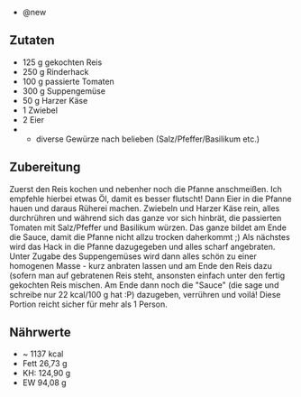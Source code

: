 - @new

## Zutaten
- 125 g gekochten Reis
- 250 g Rinderhack
- 100 g passierte Tomaten
- 300 g Suppengemüse
- 50 g Harzer Käse
- 1 Zwiebel
- 2 Eier
- + diverse Gewürze nach belieben (Salz/Pfeffer/Basilikum etc.)

## Zubereitung
Zuerst den Reis kochen und nebenher noch die Pfanne anschmeißen. Ich empfehle hierbei etwas Öl, damit es besser flutscht! Dann Eier in die Pfanne hauen und daraus Rüherei machen. Zwiebeln und Harzer Käse rein, alles durchrühren und während sich das ganze vor sich hinbrät, die passierten Tomaten mit Salz/Pfeffer und Basilikum würzen. Das ganze bildet am Ende die Sauce, damit die Pfanne nicht allzu trocken daherkommt ;) Als nächstes wird das Hack in die Pfanne dazugegeben und alles scharf angebraten. Unter Zugabe des Suppengemüses wird dann alles schön zu einer homogenen Masse - kurz anbraten lassen und am Ende den Reis dazu (sofern man auf gebratenen Reis steht, ansonsten einfach unter den fertig gekochten Reis mischen. Am Ende dann noch die "Sauce" (die sage und schreibe nur 22 kcal/100 g hat :P) dazugeben, verrühren und voilá! Diese Portion reicht sicher für mehr als 1 Person.

## Nährwerte
- ~ 1137 kcal
- Fett 26,73 g
- KH: 124,90 g
- EW 94,08 g
